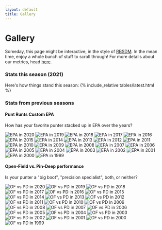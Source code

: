 ```yaml
---
layout: default
title: Gallery
---
```


# Gallery
Someday, this page might be interactive, in the style of [RBSDM](https://rbsdm.com/). In the mean time, enjoy a whole bunch of stuff to scroll through! For more details about our metrics, head [here](/metrics.md).  

### Stats this season (2021)
Here's how things stand this season:
{% include_relative tables/latest.html %}
  
### Stats from previous seasons
#### Punt Runts Custom EPA
How has your favorite punter stacked up in EPA over the years?

![EPA in 2020](/assets/img/gallery/epa2020.png)
![EPA in 2019](/assets/img/gallery/epa2019.png)
![EPA in 2018](/assets/img/gallery/epa2018.png)
![EPA in 2017](/assets/img/gallery/epa2017.png)
![EPA in 2016](/assets/img/gallery/epa2016.png)
![EPA in 2015](/assets/img/gallery/epa2015.png)
![EPA in 2014](/assets/img/gallery/epa2014.png)
![EPA in 2013](/assets/img/gallery/epa2013.png)
![EPA in 2012](/assets/img/gallery/epa2012.png)
![EPA in 2011](/assets/img/gallery/epa2011.png)
![EPA in 2010](/assets/img/gallery/epa2010.png)
![EPA in 2009](/assets/img/gallery/epa2009.png)
![EPA in 2008](/assets/img/gallery/epa2008.png)
![EPA in 2007](/assets/img/gallery/epa2007.png)
![EPA in 2006](/assets/img/gallery/epa2006.png)
![EPA in 2005](/assets/img/gallery/epa2005.png)
![EPA in 2004](/assets/img/gallery/epa2004.png)
![EPA in 2003](/assets/img/gallery/epa2003.png)
![EPA in 2002](/assets/img/gallery/epa2002.png)
![EPA in 2001](/assets/img/gallery/epa2001.png)
![EPA in 2000](/assets/img/gallery/epa2000.png)
![EPA in 1999](/assets/img/gallery/epa1999.png)

#### Open-Field vs. Pin-Deep performance
Is your punter a "big boot", "precision specialist", both, or neither?

![OF vs PD in 2020](/assets/img/gallery/ofpd2020.png)
![OF vs PD in 2019](/assets/img/gallery/ofpd2019.png)
![OF vs PD in 2018](/assets/img/gallery/ofpd2018.png)
![OF vs PD in 2017](/assets/img/gallery/ofpd2017.png)
![OF vs PD in 2016](/assets/img/gallery/ofpd2016.png)
![OF vs PD in 2015](/assets/img/gallery/ofpd2015.png)
![OF vs PD in 2014](/assets/img/gallery/ofpd2014.png)
![OF vs PD in 2013](/assets/img/gallery/ofpd2013.png)
![OF vs PD in 2012](/assets/img/gallery/ofpd2012.png)
![OF vs PD in 2011](/assets/img/gallery/ofpd2011.png)
![OF vs PD in 2010](/assets/img/gallery/ofpd2010.png)
![OF vs PD in 2009](/assets/img/gallery/ofpd2009.png)
![OF vs PD in 2008](/assets/img/gallery/ofpd2008.png)
![OF vs PD in 2007](/assets/img/gallery/ofpd2007.png)
![OF vs PD in 2006](/assets/img/gallery/ofpd2006.png)
![OF vs PD in 2005](/assets/img/gallery/ofpd2005.png)
![OF vs PD in 2004](/assets/img/gallery/ofpd2004.png)
![OF vs PD in 2003](/assets/img/gallery/ofpd2003.png)
![OF vs PD in 2002](/assets/img/gallery/ofpd2002.png)
![OF vs PD in 2001](/assets/img/gallery/ofpd2001.png)
![OF vs PD in 2000](/assets/img/gallery/ofpd2000.png)
![OF vs PD in 1999](/assets/img/gallery/ofpd1999.png)
